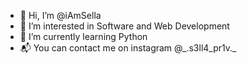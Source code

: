- 👋 Hi, I’m @iAmSella
- 👀 I’m interested in Software and Web Development
- 🌱 I’m currently learning Python
- 📬 You can contact me on instagram @\_.s3ll4_pr1v._

<!---
iAmSella/iAmSella is a ✨ special ✨ repository because its `README.md` (this file) appears on your GitHub profile.
You can click the Preview link to take a look at your changes.
--->
